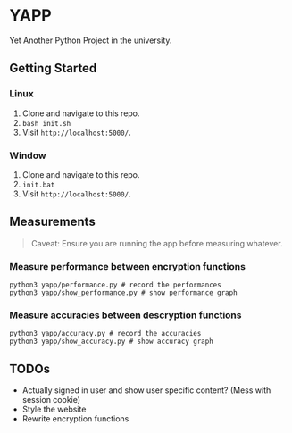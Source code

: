 # YAPP

Yet Another Python Project in the university.

## Getting Started

### Linux

1. Clone and navigate to this repo.
2. `bash init.sh`
3. Visit `http://localhost:5000/`.

### Window

1. Clone and navigate to this repo.
2. `init.bat`
3. Visit `http://localhost:5000/`.

## Measurements

> Caveat: Ensure you are running the app before measuring whatever.

### Measure performance between encryption functions

```shell
python3 yapp/performance.py # record the performances
python3 yapp/show_performance.py # show performance graph
```

### Measure accuracies between descryption functions

```shell
python3 yapp/accuracy.py # record the accuracies
python3 yapp/show_accuracy.py # show accuracy graph
```

## TODOs

- Actually signed in user and show user specific content? (Mess with session cookie)
- Style the website
- Rewrite encryption functions
